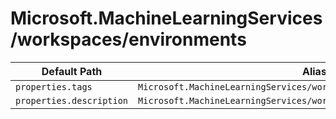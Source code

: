 # Microsoft.MachineLearningServices/workspaces/environments

| Default Path | Alias |
|---|---|
| `properties.tags` | `Microsoft.MachineLearningServices/workspaces/environments/tags` |
| `properties.description` | `Microsoft.MachineLearningServices/workspaces/environments/description` |

